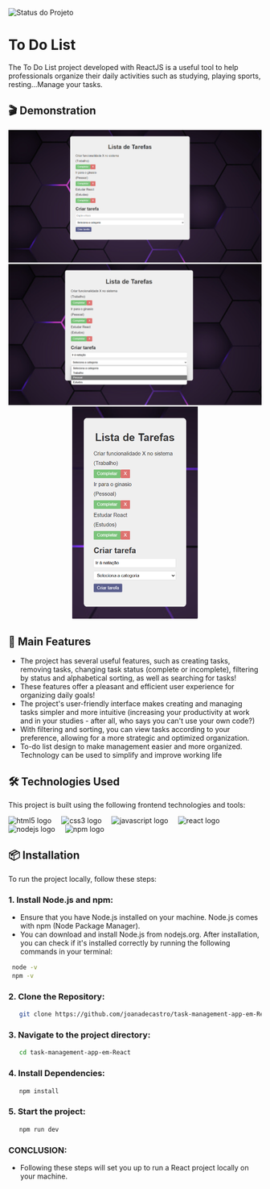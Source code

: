 ![Status do Projeto](https://img.shields.io/badge/status-em%20desenvolvimento-yellow)

# To Do List

The To Do List project developed with ReactJS is a useful tool to help professionals organize their daily activities such as studying, playing sports, resting...Manage your tasks.

## 🎬 Demonstration

<div align="center">
  <img src="https://github.com/joanadecastro/task-management-app-em-React/blob/main/src/img/cap1.png" width="850" />
  <img src="https://github.com/joanadecastro/task-management-app-em-React/blob/main/src/img/cap2.png" width="850" />
  <img src="https://github.com/joanadecastro/task-management-app-em-React/blob/main/src/img/cap3.png"  width="250"/>
</div>



## 🚀 Main Features

- The project has several useful features, such as creating tasks, removing tasks, changing task status (complete or incomplete), filtering by status and alphabetical sorting, as well as searching for tasks!
- These features offer a pleasant and efficient user experience for organizing daily goals!
- The project's user-friendly interface makes creating and managing tasks simpler and more intuitive (increasing your productivity at work and in your studies - after all, who says you can't use your own code?)
- With filtering and sorting, you can view tasks according to your preference, allowing for a more strategic and optimized organization.
- To-do list design to make management easier and more organized. Technology can be used to simplify and improve working life

## 🛠️ Technologies Used

This project is built using the following frontend technologies and tools:

<div align="left">
  <img src="https://cdn.jsdelivr.net/gh/devicons/devicon/icons/html5/html5-original.svg" height="60" alt="html5 logo"  />
  <img width="12" />
  <img src="https://cdn.jsdelivr.net/gh/devicons/devicon/icons/css3/css3-original.svg" height="60" alt="css3 logo"  />
  <img width="12" />
  <img src="https://cdn.jsdelivr.net/gh/devicons/devicon/icons/javascript/javascript-original.svg" height="60" alt="javascript logo"  />
  <img width="12" />
  <img src="https://cdn.jsdelivr.net/gh/devicons/devicon/icons/react/react-original.svg" height="60" alt="react logo"  />
  <img width="12" />
    <img src="https://cdn.jsdelivr.net/gh/devicons/devicon/icons/nodejs/nodejs-original.svg" height="60" alt="nodejs logo"  />
  <img width="12" />
    <img src="https://cdn.jsdelivr.net/gh/devicons/devicon/icons/npm/npm-original-wordmark.svg" height="60" alt="npm logo"  />
  <img width="12" />
</div>

## 📦 Installation

To run the project locally, follow these steps:

### 1. Install Node.js and npm:
  - Ensure that you have Node.js installed on your machine. Node.js comes with npm (Node Package Manager).
  - You can download and install Node.js from nodejs.org. After installation, you can check if it's installed correctly by running the following commands in your terminal:
   ```bash
    node -v
    npm -v
```
### 2. Clone the Repository:
```bash
   git clone https://github.com/joanadecastro/task-management-app-em-React.git
```
### 3. Navigate to the project directory:
```bash
   cd task-management-app-em-React
```

### 4. Install Dependencies:
```bash
   npm install
```
### 5. Start the project:
```bash
   npm run dev
```
### CONCLUSION:
 - Following these steps will set you up to run a React project locally on your machine.

